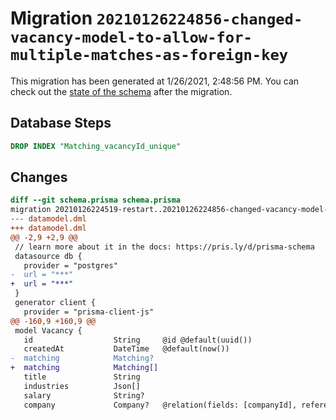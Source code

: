 # Migration `20210126224856-changed-vacancy-model-to-allow-for-multiple-matches-as-foreign-key`

This migration has been generated at 1/26/2021, 2:48:56 PM.
You can check out the [state of the schema](./schema.prisma) after the migration.

## Database Steps

```sql
DROP INDEX "Matching_vacancyId_unique"
```

## Changes

```diff
diff --git schema.prisma schema.prisma
migration 20210126224519-restart..20210126224856-changed-vacancy-model-to-allow-for-multiple-matches-as-foreign-key
--- datamodel.dml
+++ datamodel.dml
@@ -2,9 +2,9 @@
 // learn more about it in the docs: https://pris.ly/d/prisma-schema
 datasource db {
   provider = "postgres"
-  url = "***"
+  url = "***"
 }
 generator client {
   provider = "prisma-client-js"
@@ -160,9 +160,9 @@
 model Vacancy {
   id                  String     @id @default(uuid())
   createdAt           DateTime   @default(now())
-  matching            Matching?
+  matching            Matching[]
   title               String
   industries          Json[]
   salary              String?
   company             Company?   @relation(fields: [companyId], references: [id])
```


